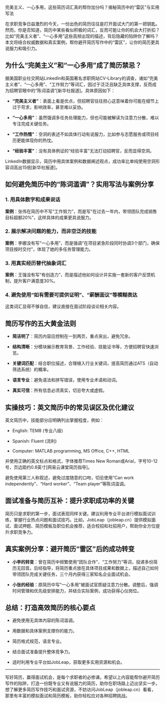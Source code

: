 完美主义、一心多用，这些简历词汇真的帮你加分吗？揭秘简历中的“雷区”与实用写法

在求职竞争日益激烈的今天，一份出色的简历往往是打开面试大门的第一把钥匙。然而，你是否知道，简历中某些看似积极的词汇，反而可能让你的机会大打折扣？比如“完美主义者”、“一心多用”这些高频出现的描述，背后隐藏的陷阱你了解吗？本文将结合权威数据和真实案例，帮你避开简历写作中的“雷区”，让你的简历更具说服力和吸引力。

## 为什么“完美主义”和“一心多用”成了简历禁忌？

据美国职业社交网站LinkedIn和英国著名求职网站CV-Library的调查，诸如“完美主义者”、“一心多用”、“工作努力”等词汇，因过于泛泛且缺乏具体支撑，反而成为招聘官眼中的“陈词滥调”[新华社报道]。具体原因如下：

- **“完美主义者”**：表面上看是优点，但招聘官往往担心这意味着你可能在细节上过于苛求，影响效率，甚至难以妥协。

- **“一心多用”**：虽然强调多任务处理能力，但也可能被解读为注意力分散，难以专注完成关键任务。

- **“工作热情”**：空洞的表述不如具体行动有说服力，比如参与志愿服务或项目经历更能体现你的热忱。

- **“经验丰富”**：没有具体例证的“经验丰富”无法打动招聘官，反而显得空洞。

LinkedIn数据显示，简历中用具体案例和数据阐述观点，成功率比单纯使用空洞形容词高出15倍[新华社报道]。

## 如何避免简历中的“陈词滥调”？实用写法与案例分享

### 1. 用具体数字和成果说话

**案例**：张伟在简历中不写“工作努力”，而是写“在过去一年内，带领团队完成销售目标超额20%”，这样具体的成果更具说服力。

### 2. 展示解决问题的能力，而非空泛的技能

**案例**：李娜没有写“一心多用”，而是强调“在项目紧急阶段同时协调3个部门，确保项目按时交付”，体现了她的多任务管理能力。

### 3. 用真实经历替代抽象词汇

**案例**：王强没有写“有创造力”，而是描述他如何设计并实施一套新的客户反馈机制，提升客户满意度30%。

### 4. 避免使用“如有需要可提供证明”、“薪酬面议”等模糊表达

这类词汇显得不够自信，建议直接在面试阶段谈论相关内容。

## 简历写作的五大黄金法则

- **简洁明了**：简历内容应控制在一到两页，重点突出，避免冗余。

- **结构清晰**：分模块展示教育背景、工作经验、技能证书等，方便招聘官快速浏览。

- **关键词匹配**：结合职位描述，合理植入行业关键词，提高简历通过ATS（自动筛选系统）的概率。

- **语言专业**：避免语法和拼写错误，使用专业术语和动词。

- **真实可信**：所有信息必须真实，切忌夸大或虚假。

## 实操技巧：英文简历中的常见误区及优化建议

英文简历中，技能部分应明确列出掌握程度，例如：

- English: TEM8 (专业八级)

- Spanish: Fluent (流利)

- Computer: MATLAB programming, MS Office, C++, HTML

并使用正确的英文标点和格式，字体推荐Times New Roman或Arial，字号10-12号，页边距约0.8英寸[网易云课堂简历指导]。

避免使用第三人称叙述，避免过度随意的口吻，切忌使用“Can work independently”、“Hard worker”、“Team player”等陈词滥调。

## 面试准备与简历互补：提升求职成功率的关键

简历只是求职的第一步，面试表现同样关键。建议利用专业平台进行模拟面试训练，掌握行业热点问题和面试技巧。比如，JobLeap（jobleap.cn）提供模拟面试、面试押题、简历模板及职位机会推荐，适合校招和社招用户，帮助你全方位提升求职竞争力。

## 真实案例分享：避开简历“雷区”后的成功转变

- **小李的转变**：曾在简历中频繁使用“团队合作”、“工作努力”等词，投递多份简历无回音。后经指导，将简历重点放在具体项目成果和数据上，描述自己如何带领团队完成关键任务，三个月内获得三家知名企业面试机会。

- **小张的经验**：原简历中写“一心多用”被面试官质疑注意力分散。调整后，强调时间管理和优先级安排能力，并结合实际案例，成功获得心仪岗位。

## 总结：打造高效简历的核心要点

- 避免使用无具体内容的陈词滥调。

- 用数据和具体案例支撑你的能力。

- 简历格式规范，语言专业。

- 结合面试准备提升整体竞争力。

- 适时利用专业平台如JobLeap，获取更多实用资源和机会。

---

写好简历，赢得面试机会，是每个求职者的必修课。希望以上内容能帮你避开简历写作的陷阱，打造一份既专业又有说服力的简历，助你在职场路上迈出坚实一步。想了解更多简历写作技巧和面试资源，不妨访问JobLeap（jobleap.cn）看看，那里有丰富的模拟面试和简历模板，助你轻松应对各种招聘挑战。
